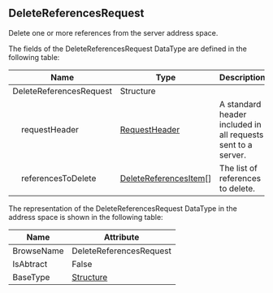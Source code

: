 <!-- datatype -->
## DeleteReferencesRequest
Delete one or more references from the server address space.  
<!-- end of description -->
The fields of the DeleteReferencesRequest DataType are defined in the following table:  

|Name|Type|Description|
|---|---|---|
|DeleteReferencesRequest|Structure||
|&nbsp;&nbsp;&nbsp;&nbsp;requestHeader|[RequestHeader](../../../Part4/Services/RequestHeader/readme.md)|A standard header included in all requests sent to a server.|
|&nbsp;&nbsp;&nbsp;&nbsp;referencesToDelete|[DeleteReferencesItem](../../../Part4/DataTypes/DeleteReferencesItem/readme.md)[]|The list of references to delete.|

The representation of the DeleteReferencesRequest DataType in the address space is shown in the following table:  

|Name|Attribute|
|---|---|
|BrowseName|DeleteReferencesRequest|
|IsAbtract|False|
|BaseType|[Structure](../../../Part3/DataTypes/Structure/readme.md)|

